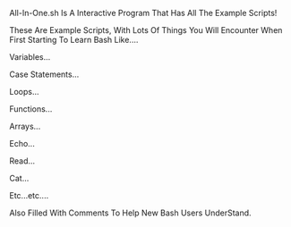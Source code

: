 All-In-One.sh Is A Interactive Program That Has All The Example Scripts!

These Are Example Scripts, With Lots Of Things You Will Encounter When First Starting To Learn Bash Like....

Variables...

Case Statements...

Loops...

Functions...

Arrays...

Echo...

Read...

Cat...

Etc...etc....

Also Filled With Comments To Help New Bash Users UnderStand.
